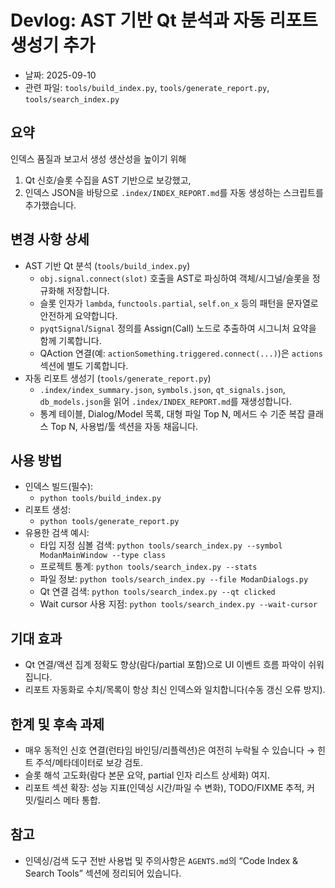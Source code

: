 # Devlog: AST 기반 Qt 분석과 자동 리포트 생성기 추가

- 날짜: 2025-09-10
- 관련 파일: `tools/build_index.py`, `tools/generate_report.py`, `tools/search_index.py`

## 요약
인덱스 품질과 보고서 생성 생산성을 높이기 위해
1) Qt 신호/슬롯 수집을 AST 기반으로 보강했고,
2) 인덱스 JSON을 바탕으로 `.index/INDEX_REPORT.md`를 자동 생성하는 스크립트를 추가했습니다.

## 변경 사항 상세
- AST 기반 Qt 분석 (`tools/build_index.py`)
  - `obj.signal.connect(slot)` 호출을 AST로 파싱하여 객체/시그널/슬롯을 정규화해 저장합니다.
  - 슬롯 인자가 `lambda`, `functools.partial`, `self.on_x` 등의 패턴을 문자열로 안전하게 요약합니다.
  - `pyqtSignal`/`Signal` 정의를 Assign(Call) 노드로 추출하여 시그니처 요약을 함께 기록합니다.
  - QAction 연결(예: `actionSomething.triggered.connect(...)`)은 `actions` 섹션에 별도 기록합니다.
- 자동 리포트 생성기 (`tools/generate_report.py`)
  - `.index/index_summary.json`, `symbols.json`, `qt_signals.json`, `db_models.json`을 읽어
    `.index/INDEX_REPORT.md`를 재생성합니다.
  - 통계 테이블, Dialog/Model 목록, 대형 파일 Top N, 메서드 수 기준 복잡 클래스 Top N, 사용법/툴 섹션을 자동 채웁니다.

## 사용 방법
- 인덱스 빌드(필수):
  - `python tools/build_index.py`
- 리포트 생성:
  - `python tools/generate_report.py`
- 유용한 검색 예시:
  - 타입 지정 심볼 검색: `python tools/search_index.py --symbol ModanMainWindow --type class`
  - 프로젝트 통계: `python tools/search_index.py --stats`
  - 파일 정보: `python tools/search_index.py --file ModanDialogs.py`
  - Qt 연결 검색: `python tools/search_index.py --qt clicked`
  - Wait cursor 사용 지점: `python tools/search_index.py --wait-cursor`

## 기대 효과
- Qt 연결/액션 집계 정확도 향상(람다/partial 포함)으로 UI 이벤트 흐름 파악이 쉬워집니다.
- 리포트 자동화로 수치/목록이 항상 최신 인덱스와 일치합니다(수동 갱신 오류 방지).

## 한계 및 후속 과제
- 매우 동적인 신호 연결(런타임 바인딩/리플렉션)은 여전히 누락될 수 있습니다 → 힌트 주석/메타데이터로 보강 검토.
- 슬롯 해석 고도화(람다 본문 요약, partial 인자 리스트 상세화) 여지.
- 리포트 섹션 확장: 성능 지표(인덱싱 시간/파일 수 변화), TODO/FIXME 추적, 커밋/릴리스 메타 통합.

## 참고
- 인덱싱/검색 도구 전반 사용법 및 주의사항은 `AGENTS.md`의 “Code Index & Search Tools” 섹션에 정리되어 있습니다.

